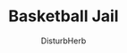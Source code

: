 ---
media: "images/rounds/prologue/basketball_brig.png"
media_type: image
title: Basketball Jail
author: [DisturbHerb]
desc: The crew of the <i>NCS Aegis</i> construct a prison in which to play basketball.
---